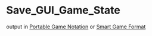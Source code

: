 Save\_GUI\_Game\_State
======================

output in [Portable Game Notation](http://en.wikipedia.org/wiki/Portable_Game_Notation) or [Smart Game Format](http://en.wikipedia.org/wiki/Smart_Game_Format)
